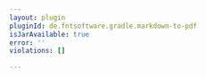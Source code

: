 ```yaml
---
layout: plugin
pluginId: de.fntsoftware.gradle.markdown-to-pdf
isJarAvailable: true
error: ''
violations: []

---
```

